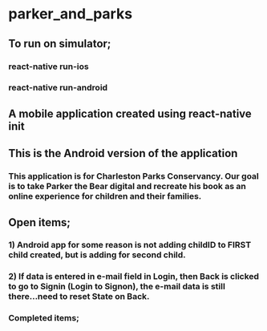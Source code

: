# parker_and_parks


## To run on simulator;
### react-native run-ios
### react-native run-android


## A mobile application created using react-native init
## This is the Android version of the application

### This application is for Charleston Parks Conservancy.  Our goal is to take Parker the Bear digital and recreate his book as an online experience for children and their families.


## Open items;

### 1) Android app for some reason is not adding childID to FIRST child created, but is adding for second child.
### 2) If data is entered in e-mail field in Login, then Back is clicked to go to Signin (Login to Signon), the e-mail data is still there...need to reset State on Back.


### Completed items;
